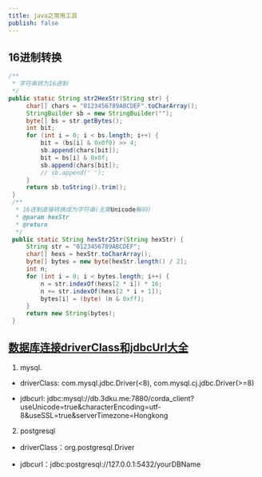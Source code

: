 ```yaml
---
title: java之常用工具
publish: false
---
```


## 16进制转换

```java
/**
 * 字符串转为16进制
 */
public static String str2HexStr(String str) {
     char[] chars = "0123456789ABCDEF".toCharArray();
     StringBuilder sb = new StringBuilder("");
     byte[] bs = str.getBytes();
     int bit;
     for (int i = 0; i < bs.length; i++) {
         bit = (bs[i] & 0x0f0) >> 4;
         sb.append(chars[bit]);
         bit = bs[i] & 0x0f;
         sb.append(chars[bit]);
         // sb.append(' ');
     }
     return sb.toString().trim();
 }
 /**
  * 16进制直接转换成为字符串(无需Unicode解码)
  * @param hexStr
  * @return
  */
 public static String hexStr2Str(String hexStr) {
     String str = "0123456789ABCDEF";
     char[] hexs = hexStr.toCharArray();
     byte[] bytes = new byte[hexStr.length() / 2];
     int n;
     for (int i = 0; i < bytes.length; i++) {
         n = str.indexOf(hexs[2 * i]) * 16;
         n += str.indexOf(hexs[2 * i + 1]);
         bytes[i] = (byte) (n & 0xff);
     }
     return new String(bytes);
 }
```

## [ 数据库连接driverClass和jdbcUrl大全](https://www.cnblogs.com/wayne-ivan/p/3922223.html)

1. mysql.
   
  - driverClass: com.mysql.jdbc.Driver(<8), com.mysql.cj.jdbc.Driver(>=8)
  
  - jdbcurl: jdbc:mysql://db.3dku.me:7880/corda_client?useUnicode=true&characterEncoding=utf-8&useSSL=true&serverTimezone=Hongkong
2. postgresql
   
  - driverClass：org.postgresql.Driver
  
  - jdbcurl：jdbc:postgresql://127.0.0.1:5432/yourDBName

